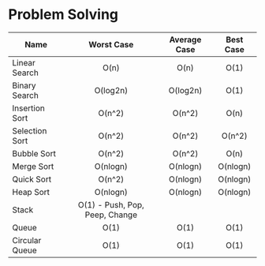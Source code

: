 # Problem Solving
| Name           | Worst Case    | Average Case  | Best Case     |
| -------------- |:-------------:|:-------------:|:-------------:|
| Linear Search  | O(n)          | O(n)          | O(1)          |
| Binary Search  | O(log2n)      | O(log2n)      | O(1)          |
| Insertion Sort | O(n^2)        | O(n^2)        | O(n)          |
| Selection Sort | O(n^2)        | O(n^2)        | O(n^2)        |
| Bubble Sort    | O(n^2)        | O(n^2)        | O(n)          |
| Merge Sort     | O(nlogn)      | O(nlogn)      | O(nlogn)      |
| Quick Sort     | O(n^2)        | O(nlogn)      | O(nlogn)      |
| Heap Sort      | O(nlogn)      | O(nlogn)      | O(nlogn)      |
| Stack          | O(1) - Push, Pop, Peep, Change                |
| Queue          | O(1)          | O(1)          | O(1)          |
| Circular Queue | O(1)          | O(1)          | O(1)          |
